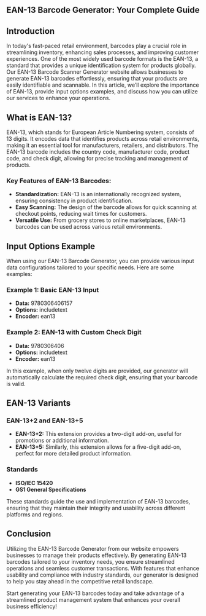 ## EAN-13 Barcode Generator: Your Complete Guide

## Introduction

In today's fast-paced retail environment, barcodes play a crucial role in streamlining inventory, enhancing sales processes, and improving customer experiences. One of the most widely used barcode formats is the EAN-13, a standard that provides a unique identification system for products globally. Our EAN-13 Barcode Scanner Generator website allows businesses to generate EAN-13 barcodes effortlessly, ensuring that your products are easily identifiable and scannable. In this article, we’ll explore the importance of EAN-13, provide input options examples, and discuss how you can utilize our services to enhance your operations.

## What is EAN-13?

EAN-13, which stands for European Article Numbering system, consists of 13 digits. It encodes data that identifies products across retail environments, making it an essential tool for manufacturers, retailers, and distributors. The EAN-13 barcode includes the country code, manufacturer code, product code, and check digit, allowing for precise tracking and management of products.

### Key Features of EAN-13 Barcodes:

- **Standardization:** EAN-13 is an internationally recognized system, ensuring consistency in product identification.
- **Easy Scanning:** The design of the barcode allows for quick scanning at checkout points, reducing wait times for customers.
- **Versatile Use:** From grocery stores to online marketplaces, EAN-13 barcodes can be used across various retail environments.

## Input Options Example

When using our EAN-13 Barcode Generator, you can provide various input data configurations tailored to your specific needs. Here are some examples:

### Example 1: Basic EAN-13 Input

- **Data:** 9780306406157  
- **Options:** includetext  
- **Encoder:** ean13  

### Example 2: EAN-13 with Custom Check Digit 

- **Data:** 9780306406  
- **Options:** includetext  
- **Encoder:** ean13  

In this example, when only twelve digits are provided, our generator will automatically calculate the required check digit, ensuring that your barcode is valid.

## EAN-13 Variants

### EAN-13+2 and EAN-13+5

- **EAN-13+2:** This extension provides a two-digit add-on, useful for promotions or additional information. 
- **EAN-13+5:** Similarly, this extension allows for a five-digit add-on, perfect for more detailed product information.

### Standards

- **ISO/IEC 15420**
- **GS1 General Specifications**

These standards guide the use and implementation of EAN-13 barcodes, ensuring that they maintain their integrity and usability across different platforms and regions.

## Conclusion

Utilizing the EAN-13 Barcode Generator from our website empowers businesses to manage their products effectively. By generating EAN-13 barcodes tailored to your inventory needs, you ensure streamlined operations and seamless customer transactions. With features that enhance usability and compliance with industry standards, our generator is designed to help you stay ahead in the competitive retail landscape. 

Start generating your EAN-13 barcodes today and take advantage of a streamlined product management system that enhances your overall business efficiency!
